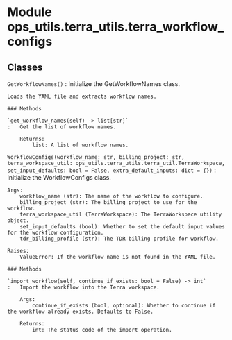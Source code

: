 Module ops_utils.terra_utils.terra_workflow_configs
===================================================

Classes
-------

`GetWorkflowNames()`
:   Initialize the GetWorkflowNames class.
    
    Loads the YAML file and extracts workflow names.

    ### Methods

    `get_workflow_names(self) ‑> list[str]`
    :   Get the list of workflow names.
        
        Returns:
            list: A list of workflow names.

`WorkflowConfigs(workflow_name: str, billing_project: str, terra_workspace_util: ops_utils.terra_utils.terra_util.TerraWorkspace, set_input_defaults: bool = False, extra_default_inputs: dict = {})`
:   Initialize the WorkflowConfigs class.
    
    Args:
        workflow_name (str): The name of the workflow to configure.
        billing_project (str): The billing project to use for the workflow.
        terra_workspace_util (TerraWorkspace): The TerraWorkspace utility object.
        set_input_defaults (bool): Whether to set the default input values for the workflow configuration.
        tdr_billing_profile (str): The TDR billing profile for workflow.
    
    Raises:
        ValueError: If the workflow name is not found in the YAML file.

    ### Methods

    `import_workflow(self, continue_if_exists: bool = False) ‑> int`
    :   Import the workflow into the Terra workspace.
        
        Args:
            continue_if_exists (bool, optional): Whether to continue if the workflow already exists. Defaults to False.
        
        Returns:
            int: The status code of the import operation.